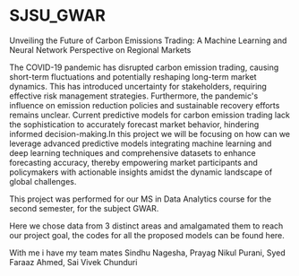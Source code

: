 # SJSU_GWAR
Unveiling the Future of Carbon Emissions Trading: A Machine Learning and Neural Network Perspective on Regional Markets

The COVID-19 pandemic has disrupted carbon emission trading, causing short-term fluctuations and potentially reshaping long-term market dynamics. This has introduced uncertainty for stakeholders, requiring effective risk management strategies. Furthermore, the pandemic's influence on emission reduction policies and sustainable recovery efforts remains unclear. Current predictive models for carbon emission trading lack the sophistication to accurately forecast market behavior, hindering informed decision-making.In this project we will be focusing on how can we leverage advanced predictive models integrating machine learning and deep learning techniques and comprehensive datasets to enhance forecasting accuracy, thereby empowering market participants and policymakers with actionable insights amidst the dynamic landscape of global challenges.

This project was performed for our MS in Data Analytics course for the second semester, for the subject GWAR.

Here we chose data from 3 distinct areas and amalgamated them to reach our project goal, the codes for all the proposed models can be found here.

With me i have my team mates 
Sindhu Nagesha, 
Prayag Nikul Purani, 
Syed Faraaz Ahmed, 
Sai Vivek Chunduri
